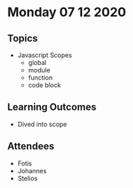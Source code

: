 # Monday 07 12 2020

## Topics

- Javascript Scopes
  - global
  - module
  - function
  - code block

## Learning Outcomes

- Dived into scope

## Attendees

- Fotis
- Johannes
- Stelios
